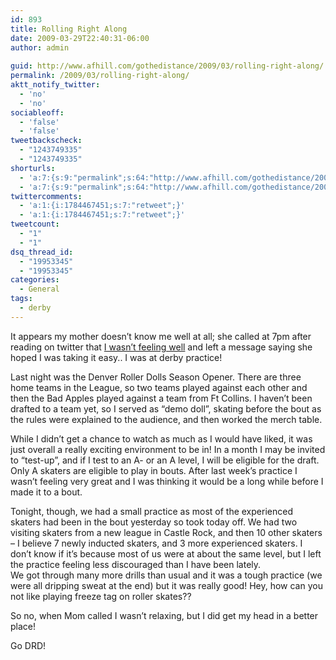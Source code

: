 ```yaml
---
id: 893
title: Rolling Right Along
date: 2009-03-29T22:40:31-06:00
author: admin
  
guid: http://www.afhill.com/gothedistance/2009/03/rolling-right-along/
permalink: /2009/03/rolling-right-along/
aktt_notify_twitter:
  - 'no'
  - 'no'
sociableoff:
  - 'false'
  - 'false'
tweetbackscheck:
  - "1243749335"
  - "1243749335"
shorturls:
  - 'a:7:{s:9:"permalink";s:64:"http://www.afhill.com/gothedistance/2009/03/rolling-right-along/";s:7:"tinyurl";s:25:"http://tinyurl.com/q3ka2j";s:4:"isgd";s:17:"http://is.gd/ztNZ";s:5:"bitly";s:19:"http://bit.ly/PIKVq";s:5:"snipr";s:22:"http://snipr.com/hxwhf";s:5:"snurl";s:22:"http://snurl.com/hxwhf";s:7:"snipurl";s:24:"http://snipurl.com/hxwhf";}'
  - 'a:7:{s:9:"permalink";s:64:"http://www.afhill.com/gothedistance/2009/03/rolling-right-along/";s:7:"tinyurl";s:25:"http://tinyurl.com/q3ka2j";s:4:"isgd";s:17:"http://is.gd/ztNZ";s:5:"bitly";s:19:"http://bit.ly/PIKVq";s:5:"snipr";s:22:"http://snipr.com/hxwhf";s:5:"snurl";s:22:"http://snurl.com/hxwhf";s:7:"snipurl";s:24:"http://snipurl.com/hxwhf";}'
twittercomments:
  - 'a:1:{i:1784467451;s:7:"retweet";}'
  - 'a:1:{i:1784467451;s:7:"retweet";}'
tweetcount:
  - "1"
  - "1"
dsq_thread_id:
  - "19953345"
  - "19953345"
categories:
  - General
tags:
  - derby
---
```

It appears my mother doesn&#8217;t know me well at all; she called at 7pm after reading on twitter that [I wasn&#8217;t feeling well](http://twitter.com/afhill262/status/1414081139) and left a message saying she hoped I was taking it easy.. I was at derby practice!

<!--more-->Last night was the Denver Roller Dolls Season Opener. There are three home teams in the League, so two teams played against each other and then the Bad Apples played against a team from Ft Collins. I haven&#8217;t been drafted to a team yet, so I served as &#8220;demo doll&#8221;, skating before the bout as the rules were explained to the audience, and then worked the merch table.

While I didn&#8217;t get a chance to watch as much as I would have liked, it was just overall a really exciting environment to be in! In a month I may be invited to &#8220;test-up&#8221;, and if I test to an A- or an A level, I will be eligible for the draft. Only A skaters are eligible to play in bouts. After last week&#8217;s practice I wasn&#8217;t feeling very great and I was thinking it would be a long while before I made it to a bout. 

Tonight, though, we had a small practice as most of the experienced skaters had been in the bout yesterday so took today off. We had two visiting skaters from a new league in Castle Rock, and then 10 other skaters &#8211; I believe 7 newly inducted skaters, and 3 more experienced skaters. I don&#8217;t know if it&#8217;s because most of us were at about the same level, but I left the practice feeling less discouraged than I have been lately.  
We got through many more drills than usual and it was a tough practice (we were all dripping sweat at the end) but it was really good! Hey, how can you not like playing freeze tag on roller skates?? 

So no, when Mom called I wasn&#8217;t relaxing, but I did get my head in a better place! 

Go DRD!